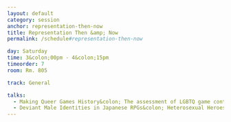 ```yaml
---
layout: default
category: session
anchor: representation-then-now
title: Representation Then &amp; Now
permalink: /schedule#representation-then-now

day: Saturday
time: 3&colon;00pm - 4&colon;15pm
timeorder: 7
room: Rm. 805

track: General

talks:
  - Making Queer Games History&colon; The assessment of LGBTQ game content
  - Deviant Male Identities in Japanese RPGs&colon; Heterosexual Heroes, Gay Villains
---
```

